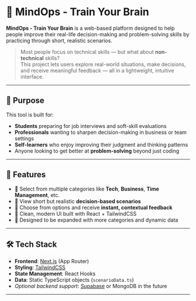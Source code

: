 # 🧠 MindOps - Train Your Brain

**MindOps - Train Your Brain** is a web-based platform designed to help people improve their real-life decision-making and problem-solving skills by practicing through short, realistic scenarios.

> Most people focus on technical skills — but what about **non-technical** skills?  
> This project lets users explore real-world situations, make decisions, and receive meaningful feedback — all in a lightweight, intuitive interface.

---

## 🎯 Purpose

This tool is built for:
- **Students** preparing for job interviews and soft-skill evaluations  
- **Professionals** wanting to sharpen decision-making in business or team settings  
- **Self-learners** who enjoy improving their judgment and thinking patterns  
- Anyone looking to get better at **problem-solving** beyond just coding

---

## 🧩 Features

- 🔹 Select from multiple categories like **Tech**, **Business**, **Time Management**, etc.
- 🔹 View short but realistic **decision-based scenarios**
- 🔹 Choose from options and receive **instant, contextual feedback**
- 🔹 Clean, modern UI built with React + TailwindCSS
- 🔹 Designed to be expanded with more categories and dynamic data

---

## 🛠 Tech Stack

- **Frontend**: [Next.js](https://nextjs.org/) (App Router)  
- **Styling**: [TailwindCSS](https://tailwindcss.com/)  
- **State Management**: React Hooks  
- **Data**: Static TypeScript objects (`scenarioData.ts`)  
- _Optional backend support_: [Supabase](https://supabase.com/) or MongoDB in the future

---
